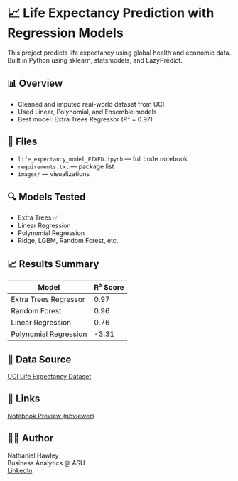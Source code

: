 # 📈 Life Expectancy Prediction with Regression Models

This project predicts life expectancy using global health and economic data. Built in Python using sklearn, statsmodels, and LazyPredict.

## 📊 Overview
- Cleaned and imputed real-world dataset from UCI
- Used Linear, Polynomial, and Ensemble models
- Best model: Extra Trees Regressor (R² = 0.97)

## 📁 Files
- `life_expectancy_model_FIXED.ipynb` — full code notebook
- `requirements.txt` — package list
- `images/` — visualizations

## 🔍 Models Tested
- Extra Trees ✅
- Linear Regression
- Polynomial Regression
- Ridge, LGBM, Random Forest, etc.

## 📈 Results Summary

| Model                  | R² Score |
|------------------------|----------|
| Extra Trees Regressor  | 0.97     |
| Random Forest          | 0.96     |
| Linear Regression      | 0.76     |
| Polynomial Regression  | -3.31    |

## 🧪 Data Source  
[UCI Life Expectancy Dataset](https://www.kaggle.com/datasets/kumarajarshi/life-expectancy-who)

## 🔗 Links  
[Notebook Preview (nbviewer)](https://nbviewer.org/github/YOUR_USERNAME/life_expectancy_regression/blob/main/life_expectancy_model_FIXED.ipynb)

## 🧑‍💻 Author  
Nathaniel Hawley  
Business Analytics @ ASU  
[LinkedIn](https://linkedin.com/in/YOUR_HANDLE)
